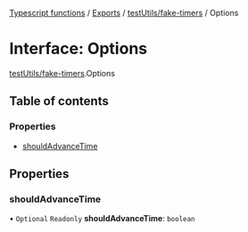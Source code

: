 [Typescript functions](../index.md) / [Exports](../modules.md) / [testUtils/fake-timers](../modules/testUtils_fake_timers.md) / Options

# Interface: Options

[testUtils/fake-timers](../modules/testUtils_fake_timers.md).Options

## Table of contents

### Properties

- [shouldAdvanceTime](testUtils_fake_timers.Options.md#shouldadvancetime)

## Properties

### shouldAdvanceTime

• `Optional` `Readonly` **shouldAdvanceTime**: `boolean`
